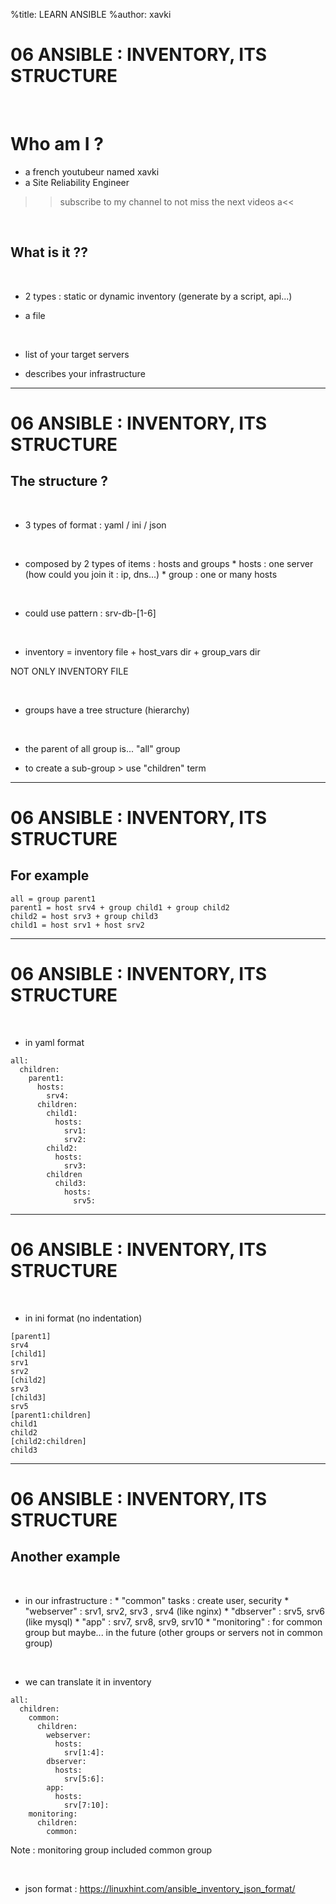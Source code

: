 %title: LEARN ANSIBLE
%author: xavki


# 06 ANSIBLE : INVENTORY, ITS STRUCTURE

<br>

# Who am I ? 

* a french youtubeur named xavki
* a Site Reliability Engineer

>> subscribe to my channel to not miss the next videos a<<

<br>

## What is it ??

<br>

* 2 types : static or dynamic inventory (generate by a script, api...)

* a file

<br>

* list of your target servers 

* describes your infrastructure

-----------------------------------------------------------------------

# 06 ANSIBLE : INVENTORY, ITS STRUCTURE


## The structure ?

<br>

* 3 types of format : yaml / ini / json

<br>

* composed by 2 types of items : hosts and groups
		* hosts : one server (how could you join it : ip, dns...)
		* group : one or many hosts

<br>

* could use pattern : srv-db-[1-6]

<br>

* inventory = inventory file + host_vars dir + group_vars dir

NOT ONLY INVENTORY FILE

<br>

* groups have a tree structure (hierarchy)

<br>

* the parent of all group is... "all" group

* to create a sub-group > use "children" term

-----------------------------------------------------------------------

# 06 ANSIBLE : INVENTORY, ITS STRUCTURE


## For example


```
all = group parent1
parent1 = host srv4 + group child1 + group child2
child2 = host srv3 + group child3
child1 = host srv1 + host srv2
```

-----------------------------------------------------------------------

# 06 ANSIBLE : INVENTORY, ITS STRUCTURE

<br>

* in yaml format

```
all:
  children:
    parent1:
      hosts:
        srv4:
      children:
        child1:
          hosts:
            srv1:
            srv2:
        child2:
          hosts:
            srv3:
        children
          child3:
            hosts:
              srv5:
```

-----------------------------------------------------------------------

# 06 ANSIBLE : INVENTORY, ITS STRUCTURE

<br>

* in ini format (no indentation)

```
[parent1]
srv4
[child1]
srv1
srv2
[child2]
srv3
[child3]
srv5
[parent1:children]
child1
child2
[child2:children]
child3
```

-----------------------------------------------------------------------

# 06 ANSIBLE : INVENTORY, ITS STRUCTURE


## Another example

<br>

* in our infrastructure :
		* "common" tasks : create user, security
		* "webserver" : srv1, srv2, srv3 , srv4 (like nginx)
		* "dbserver" : srv5, srv6 (like mysql)
		* "app" : srv7, srv8, srv9, srv10
		* "monitoring" : for common group but maybe... in the future (other groups or servers not in common group)

<br>

* we can translate it in inventory

```
all:
  children:
    common:
      children:
        webserver:
          hosts:
            srv[1:4]:
        dbserver:
          hosts:
            srv[5:6]:
        app:
          hosts:
            srv[7:10]:
    monitoring:
      children:
        common:
```

Note : monitoring group included common group

<br>

* json format : https://linuxhint.com/ansible_inventory_json_format/

